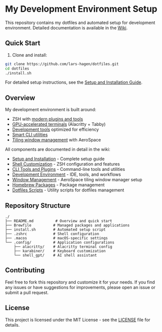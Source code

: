 # My Development Environment Setup

This repository contains my dotfiles and automated setup for development environment. Detailed documentation is available in the [Wiki](wiki/).

## Quick Start

1. Clone and install:
```bash
git clone https://github.com/lars-hagen/dotfiles.git
cd dotfiles
./install.sh
```

For detailed setup instructions, see the [Setup and Installation Guide](wiki/setup-and-installation.md).

## Overview

My development environment is built around:
- ZSH with [modern plugins and tools](wiki/cli-tools-and-plugins.md)
- [GPU-accelerated terminals](wiki/development-environment.md#terminal-setup) (Alacritty + Tabby)
- [Development tools](wiki/development-environment.md) optimized for efficiency
- [Smart CLI utilities](wiki/cli-tools-and-plugins.md#modern-cli-tools)
- [Tiling window management](wiki/window-management.md) with AeroSpace

All components are documented in detail in the wiki:
- [Setup and Installation](wiki/setup-and-installation.md) - Complete setup guide
- [Shell Customization](wiki/shell-customization.md) - ZSH configuration and features
- [CLI Tools and Plugins](wiki/cli-tools-and-plugins.md) - Command-line tools and utilities
- [Development Environment](wiki/development-environment.md) - IDE, tools, and workflows
- [Window Management](wiki/window-management.md) - AeroSpace tiling window manager setup
- [Homebrew Packages](wiki/homebrew-packages.md) - Package management
- [Dotfiles Scripts](wiki/dotfiles-scripts.md) - Utility scripts for dotfiles management

## Repository Structure
```
./
├── README.md          # Overview and quick start
├── Brewfile          # Managed packages and applications
├── install.sh        # Automated setup script
├── .zshrc            # Shell configuration
├── .macos            # macOS-specific settings
└── .config/          # Application configurations
    ├── alacritty/    # Alacritty terminal config
    ├── karabiner/    # Keyboard customization
    └── shell_gpt/    # AI shell assistant
```

## Contributing

Feel free to fork this repository and customize it for your needs. If you find any issues or have suggestions for improvements, please open an issue or submit a pull request.

## License

This project is licensed under the MIT License - see the [LICENSE](LICENSE) file for details.
